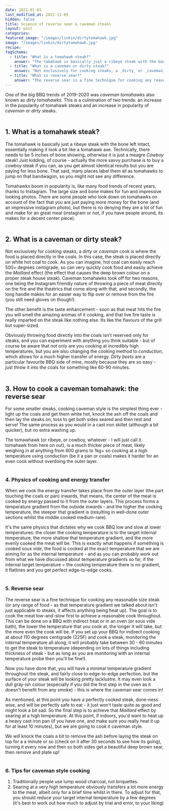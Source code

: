 ```yaml
---
date: 2021-01-01
last_modified_at: 2021-11-05
hidden: false
title: Science of reverse sear & caveman steaks
layout: post
categories:
featured_image: "/images/linkin/dirtytomahawk.jpg"
image: "/images/linkin/dirtytomahawk.jpg"
recipe:
faqSchema:
  - title: "What is a tomahawk steak?"
    answer: "The tomahawk is basically just a ribeye steak with the bone left intact, essentially making it look a bit like a tomahawk axe. Technically, there needs to be 5 inches of bone showing, otherwise it is just a meagre _Cowboy_ steak!"
  - title: "What is a caveman or dirty steak?"
    answer: "Not exclusively for cooking steaks, a _dirty_ or _caveman_ cook is where the food is placed directly in the coals. In this case, the steak is placed directly on white hot coal to cook"
  - title: "What is reverse sear?"
    answer: "The reverse sear is a fine technique for cooking any reasonable size steak (or any range of food - as that temperature gradient we talked about isn't just applicable to steaks, it affects anything being heat up). The goal is to cook the meat low-and-slow first to achieve a reasonable cook throughout"
---
```


One of the big BBQ trends of 2019-2020 was _caveman tomahawks_ also known as _dirty tomahawks_. This is a culmination of two trends: an increase in the popularity of tomahawk steaks and an increase in popularity of _caveman_ or _dirty_ steaks.
<br>
<br>

## 1. What is a tomahawk steak?
The tomahawk is basically just a ribeye steak with the bone left intact, essentially making it look a bit like a tomahawk axe. Technically, there needs to be 5 inches of bone showing, otherwise it is just a meagre _Cowboy_ steak! Just kidding, of course - actually the more savvy purchase is to buy a cowboy steak if you can, as you get almost identical results but you are paying for less bone. That said, many places label them all as tomahawks to jump on that bandwagon, so you might not see any difference.

Tomahawks boom in popularity is, like many food trends of recent years, thanks to Instagram. The large size and bone makes for fun and impressive looking photos. There are some people who look down on tomahawks on account of the fact that you are just paying more money for the bone (and an impressive instagram photo), but there is no denying they are a lot of fun and make for an great meal (instagram or not, if you have people around, its makes for a decent center piece).
<br>
<br>

## 2. What is a caveman or dirty steak?
Not exclusively for cooking steaks, a _dirty_ or _caveman_ cook is where the food is placed directly in the coals. In this case, the steak is placed directly on white hot coal to cook. As you can imagine, hot coal can easily reach 500+ degrees centigrade, so can very quickly cook food and easily achieve the _Maillard_ effect (the effect that causes the deep brown colour on a proper steak house steak). Caveman tomahawks took off for two reasons, one being the Instagram friendly nature of throwing a piece of meat directly on the fire and the theatrics that come along with that, and secondly, the long handle makes for an easier way to flip over or remove from the fire (you still need gloves on though!).

The other benefit is the taste enhancement - soon as that meat hits the fire you will smell the amazing aromas of it cooking, and that live fire taste is really imparted on the steak like nothing else. Its like the flavours of the grill but super-sized.

Obviously throwing food directly into the coals isn't reserved only for steaks, and you can experiment with anything you think suitable - but of course be aware that not only are you cooking at incredibly high temperatures, but you are also changing the cooking method to _conduction_, which allows for a much higher transfer of energy. _Dirty beets_ are a particular favourite BBQ side of mine, mostly because they are so easy - just throw it into the coals for something like 60-90 minutes.
<br>
<br>

## 3. How to cook a caveman tomahawk: the reverse sear
For some smaller steaks, cooking caveman style is the simplest thing ever - light up the coals and get them white hot, knock the ash off the coals and then lay the steaks on, toss to get both sides seared and then rest and serve! The same process as you would in a cast iron skillet (although a bit quicker), but no extra washing up.

The tomawhawk (or ribeye, or cowboy, whatever - I will just call it tomahawk from here on out), is a much thicker piece of meat, likely weighing in at anything from 600 grams to 1kg+ so cooking at a high temperature using conduction (be it a pan or coals) makes it harder for an even cook without overdoing the outer layer.
<br>
<br>

### 4. Physics of cooking and energy transfer
When we cook the energy transfer takes place from the outer layer (the part touching the coals or pan) inwards, that means, the center of the meat is cooked by energy passed to it from the outer layers. This process forms a temperature gradient from the outside inwards - and the higher the cooking temperature, the steeper that gradient is (resulting in well-done outer sections whilst the middle cooked medium-rare).

It's the same physics that dictates why we cook BBQ low and slow at lower temperatures: the closer the cooking temperature is to the target internal temperature, the more shallow that temperature gradient, and the more evenly cooked the meat will be. This is exactly what happens if something is cooked _sous vide_, the food is cooked at the exact temperature that we are aiming for as the internal temperature - and as you can probably work out from what we have discussed about temperature gradients so far, if the internal target temperature = the cooking temperature there is no gradient, it flatlines and you get perfect edge-to-edge cooks.
<br>
<br>

### 5. Reverse sear
The reverse sear is a fine technique for cooking any reasonable size steak (or any range of food - as that temperature gradient we talked about isn't just applicable to steaks, it affects anything being heat up). The goal is to cook the meat low-and-slow first to achieve a reasonable cook throughout. This can be done on a BBQ with indirect heat or in an oven (or sous vide bath), the lower the temperature that you cook at, the longer it will take, but the more even the cook will be. If you set up your BBQ for indirect cooking at about 110 degrees centigrade (225F) and cook a steak, monitoring the internal temperature all along, it will probably take between 30 - 60 minutes to get the steak to temperature (depending on lots of things including thickness of steak - but as long as you are monitoring with an internal temperature probe then you'll be fine!).

Now you have done that, you will have a minimal temperature gradient throughout the steak, and fairly close to edge-to-edge perfection, but the surface of your steak will be looking pretty lacklustre. It may even look a dull gray-ish colour (especially if you did the first step in the oven as it doesn't benefit from any smoke) - this is where the caveman sear comes in!

As mentioned, at this point you have a perfectly cooked steak, done-ness wise, and will be perfectly safe to eat - it just won't taste quite as good and might look a bit sad. So the final step is to achieve that _Maillard_ effect by searing at a high temperature. At this point, if indoors, you'd want to heat up a heavy cast iron pan (if you have one, and make sure you really heat it up for at least 10 minutes), but we are going to cook it caveman style.

We will knock the coals a bit to remove the ash before laying the steak on top for a a minute or so (check on it after 30 seconds to see how its going), turning it every now and then so both sides get a beautiful deep brown sear, then remove and plate up!
<br>
<br>

### 6. Tips for caveman style cooking
1. Traditionally people use lump wood charcoal, not briquettes.
2. Searing at a very high temperature obviously transfers a lot more energy to the meat, albeit only for a brief time whilst in there. To adjust for that, you should reduce your target internal temperature by a few degrees (it's best to work out how much to adjust by trial and error, to your liking)
